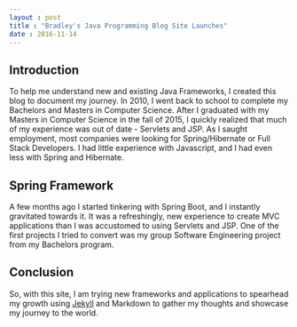 ```yaml
---
layout : post
title : "Bradley's Java Programming Blog Site Launches"
date : 2016-11-14
---
```


## Introduction
To help me understand new and existing Java Frameworks, I created this blog to document my journey.  In 2010, I went back to school to complete my Bachelors and Masters in Computer Science.  After I graduated with my Masters in Computer Science in the fall of 2015, I quickly realized that much of my experience was out of date - Servlets and JSP.  As I saught employment, most companies were looking for Spring/Hibernate or Full Stack Developers.  I had little experience with Javascript, and I had even less with Spring and Hibernate.

## Spring Framework
A few months ago I started tinkering with Spring Boot, and I instantly gravitated towards it.  It was a refreshingly, new experience to create MVC applications than I was accustomed to using Servlets and JSP.  One of the first projects I tried to convert was my group Software Engineering project from my Bachelors program.  

## Conclusion
So, with this site, I am trying new frameworks and applications to spearhead my growth using [Jekyll](http://jekyllrb.com) and Markdown to gather my thoughts and showcase my journey to the world.
